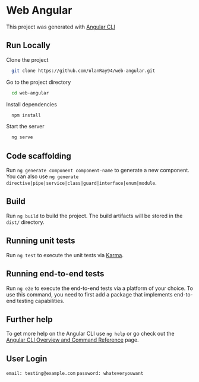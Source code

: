 # Web Angular

This project was generated with [Angular CLI](https://github.com/angular/angular-cli)

## Run Locally

Clone the project

```bash
  git clone https://github.com/olanRay94/web-angular.git
```

Go to the project directory

```bash
  cd web-angular
```

Install dependencies

```bash
  npm install
```

Start the server

```bash
  ng serve
```


## Code scaffolding

Run `ng generate component component-name` to generate a new component. You can also use `ng generate directive|pipe|service|class|guard|interface|enum|module`.

## Build

Run `ng build` to build the project. The build artifacts will be stored in the `dist/` directory.

## Running unit tests

Run `ng test` to execute the unit tests via [Karma](https://karma-runner.github.io).

## Running end-to-end tests

Run `ng e2e` to execute the end-to-end tests via a platform of your choice.  To use this command, you need to first add a package that implements end-to-end testing capabilities.

## Further help

To get more help on the Angular CLI use `ng help` or go check out the [Angular CLI Overview and Command Reference](https://angular.io/cli) page.

## User Login

`email: testing@example.com`
`password: whateveryouwant`
